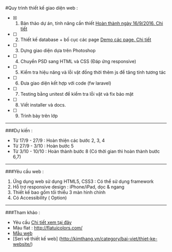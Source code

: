#Quy trình thiết kế giao diện web :
- [x] 1. Bản thảo dự án, tính năng cần thiết [Hoàn thành ngày 16/9/2016. Chi tiết](https://github.com/nartoan/DesigningTheUserInterface/blob/master/Web/docs/Bi%C3%AAn%20b%E1%BA%A3n%20h%E1%BB%8Dp/Bi%C3%AAn%20b%E1%BA%A3n%20h%E1%BB%8Dp%20Design%20The%20User%20Interface%20ng%C3%A0y%2016.docx)
- [ ] 2. Thiết kế database + bố cục các page [Demo các page. Chi tiết](https://github.com/nartoan/DesigningTheUserInterface/blob/master/Web/docs/Bi%C3%AAn%20b%E1%BA%A3n%20h%E1%BB%8Dp/Bi%C3%AAn%20b%E1%BA%A3n%20h%E1%BB%8Dp%20Design%20The%20User%20Interface%20ng%C3%A0y%2016.docx)
- [ ] 3. Dựng giao diện dựa trên Photoshop
- [ ] 4. Chuyển PSD sang HTML và CSS (Đáp ứng responsive)
- [ ] 5. Kiểm tra hiệu năng và lỗi vặt đồng thời thêm js để tăng tính tương tác
- [ ] 6. Đưa giao diện kết hợp với code (fw laravel)
- [ ] 7. Testing bằng unitest để kiểm tra lỗi vặt và fix bảo mật
- [ ] 8. Viết installer và docs.
- [ ] 9. Trình bày trên lớp

---
###Dự kiến :
- Từ 17/9 - 27/9 : Hoàn thiện các bước 2, 3, 4
- Từ 27/9 - 3/10 : Hoàn bước 5
- Từ 3/10 - 10/10 : Hoàn thành bước 8 (Có thời gian thì hoàn thành bước 6,7)

---
###Yêu cầu web :
1. Ứng dụng web sử dụng HTML5, CSS3 : Có thể sử dụng framework
2. Hỗ trợ responsive design : iPhone/iPad, dọc & ngang
3. Thiết kế bao gồm tối thiểu 3 màn hình chính
4. Có Accessibility ( Option)

---
###Tham khảo : 
- Yêu cầu [Chi tiết xem tại đây](https://github.com/nartoan/DesigningTheUserInterface/blob/master/Web/docs/YeuCau.pptx)
- Màu flat : http://flatuicolors.com/
- [Mẫu web](http://reeoo.com/)
- [Seri về thiết kế web] (http://kimthang.vn/category/bai-viet/thiet-ke-website/)

